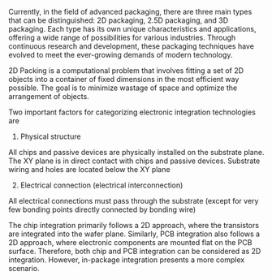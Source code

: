 Currently, in the field of advanced packaging, there are three main types that can be distinguished: 2D packaging, 2.5D packaging, and 3D packaging. Each type has its own unique characteristics and applications, offering a wide range of possibilities for various industries. Through continuous research and development, these packaging techniques have evolved to meet the ever-growing demands of modern technology.

2D Packing is a computational problem that involves fitting a set of 2D objects into a container of fixed dimensions in the most efficient way possible. The goal is to minimize wastage of space and optimize the arrangement of objects.

Two important factors for categorizing electronic integration technologies are

 1. Physical structure

All chips and passive devices are physically installed on the substrate plane. The XY plane is in direct contact with chips and passive devices. Substrate wiring and holes are located below the XY plane

 2. Electrical connection (electrical interconnection)

All electrical connections must pass through the substrate (except for very few bonding points directly connected by bonding wire)

The chip integration primarily follows a 2D approach, where the transistors are integrated into the wafer plane. Similarly, PCB integration also follows a 2D approach, where electronic components are mounted flat on the PCB surface. Therefore, both chip and PCB integration can be considered as 2D integration. However, in-package integration presents a more complex scenario.
